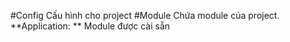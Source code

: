 #Config
Cấu hình cho project
#Module
Chứa module của project. **Application: ** Module được cài sẵn
